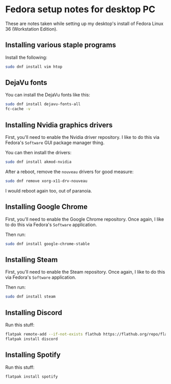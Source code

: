 # Fedora setup notes for desktop PC
These are notes taken while setting up my desktop's install of Fedora Linux 36 (Workstation Edition). 

## Installing various staple programs
Install the following:
```bash
sudo dnf install vim htop
```

## DejaVu fonts
You can install the DejaVu fonts like this:
```bash
sudo dnf install dejavu-fonts-all
fc-cache -v
```

## Installing Nvidia graphics drivers
First, you'll need to enable the Nvidia driver repository. I like to do this via Fedora's `Software` GUI package manager thing.

You can then install the drivers:
```bash
sudo dnf install akmod-nvidia
```

After a reboot, remove the `nouveau` drivers for good measure:
```bash
sudo dnf remove xorg-x11-drv-nouveau
```

I would reboot again too, out of paranoia.

## Installing Google Chrome
First, you'll need to enable the Google Chrome repository. Once again, I like to do this via Fedora's `Software` application.

Then run:
```bash
sudo dnf install google-chrome-stable
```

## Installing Steam
First, you'll need to enable the Steam repository. Once again, I like to do this via Fedora's `Software` application.

Then run:
```bash
sudo dnf install steam
```

## Installing Discord
Run this stuff:
```bash
flatpak remote-add --if-not-exists flathub https://flathub.org/repo/flathub.flatpakrepo
flatpak install discord
```

## Installing Spotify
Run this stuff:
```bash
flatpak install spotify
```
